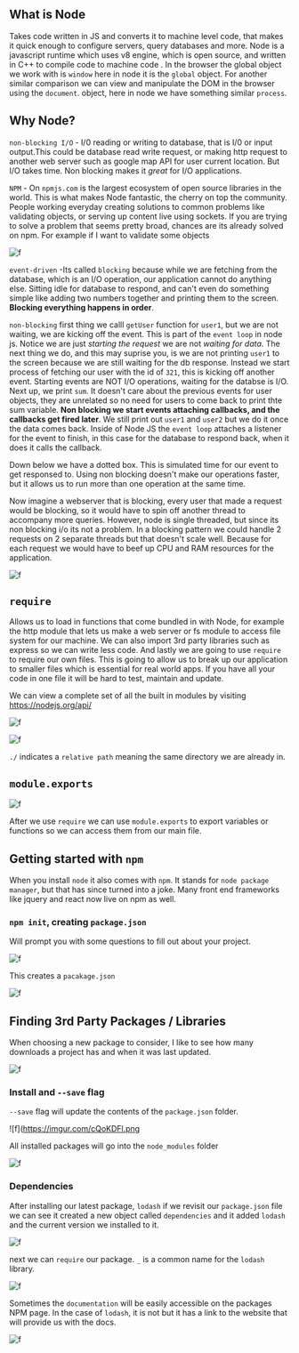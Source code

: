 ## What is Node

Takes code written in JS and converts it to machine level code, that makes it quick enough to configure servers, query databases and more. Node is a javascript runtime which uses v8 engine, which is open source, and written in C++ to compile code to machine code . In the browser the global object we work with is `window` here in node it is the `global` object. For another similar comparison we can view and manipulate the DOM in the browser using the `document`. object, here in node we have something similar `process`. 

## Why Node?

`non-blocking I/O` - I/0 reading or writing to database, that is I/0 or input output.This could be database read write request, or making http request to another web server such as google map API for user current location. But I/O takes time. Non blocking makes it *great* for I/O applications. 

`NPM` - On `npmjs.com` is the largest ecosystem of open source libraries in the world. This is what makes Node fantastic, the cherry on top the community. People working everyday creating solutions to common problems like validating objects, or serving up content live using sockets. If you are trying to solve a problem that seems pretty broad, chances are its already solved on npm. For example if I want to validate some objects 

![f](https://imgur.com/R5qdHqJ.png)

`event-driven` -Its called `blocking` because while we are fetching from the database, which is an I/O operation, our application cannot do anything else. Sitting idle for database to respond, and can't even do something simple like adding two numbers together and printing them to the screen. **Blocking everything happens in order**. 

`non-blocking` first thing we calll `getUser` function for `user1`, but we are not waiting, we are kicking off the event. This is part of the `event loop` in node js. Notice we are just *starting the request* we are not *waiting for data*. The next thing we do, and this may suprise you, is we are not printing `user1` to the screen because we are still waiting for the db response. Instead we start process of fetching our user with the id of `321`, this is kicking off another event. Starting events are NOT I/O operations, waiting for the databse is I/O. Next up, we print `sum`. It doesn't care about the previous events for user objects, they are unrelated so no need for users to come back to print thte sum variable. **Non blocking we start events attaching callbacks, and the callbacks get fired later**. We still print out `user1` and `user2` but we do it once the data comes back. Inside of Node JS the `event loop` attaches a listener for the event to finish, in this case for the database to respond back, when it does it calls the callback. 

Down below we have a dotted box. This is simulated time for our event to get responsed to. Using non blocking doesn't make our operations faster, but it allows us to run more than one operation at the same time. 

Now imagine a webserver that is blocking, every user that made a request would be blocking, so it would have to spin off another thread to accompany more queries. However, node is single threaded, but since its non blocking i/o its not a problem. In a blocking pattern we could handle 2 requests on 2 separate threads but that doesn't scale well. Because for each request we would have to beef up CPU and RAM resources for the application. 

![f](https://imgur.com/nZLWstN.png)

## `require`

Allows us to load in functions that come bundled in with Node, for example the http module that lets us make a web server or fs module to access file system for our machine. We can also import 3rd party libraries such as express so we can write less code. And lastly we are going to use `require` to require our own files. This is going to allow us to break up our application to smaller files which is essential for real world apps. If you have all your code in one file it will be hard to test, maintain and update.

We can view a complete set of all the built in modules by visiting https://nodejs.org/api/

![f](https://imgur.com/GWZBSpe.png)

![f](https://imgur.com/cGSrPGq.png)

`./` indicates a `relative path` meaning the same directory we are already in. 

## `module.exports` 

![f](https://imgur.com/6rpfuQg.png)

After we use `require` we can use `module.exports` to export variables or functions so we can access them from our main file.


## Getting started with `npm`

When you install `node` it also comes with `npm`. It stands for `node package manager`, but that has since turned into a joke. Many front end frameworks like jquery and react now live on npm as well. 

### `npm init`, creating `package.json`

Will prompt you with some questions to fill out about your project.

![f](https://imgur.com/xplDlDa.png)

This creates a `pacakage.json` 

![f](https://imgur.com/a/7vqV6.png)

## Finding 3rd Party Packages / Libraries

When choosing a new package to consider, I like to see how many downloads a project has and when it was last updated.

![f](https://imgur.com/aJ4HngP.png)

### Install and `--save` flag

`--save` flag will update the contents of the `package.json` folder.

![f](https://imgur.com/cQoKDFl.png

All installed packages will go into the `node_modules` folder 

![f](https://imgur.com/lsVMsVf.png)

### Dependencies 

After installing our latest package, `lodash` if we revisit our `package.json` file we can see it created a new object called `dependencies` and it added `lodash` and the current version we installed to it.

![f](https://imgur.com/7BK8PiK.png)

next we can `require` our package. `_` is a common name for the `lodash` library. 

![f](https://imgur.com/FqtxLIB.png)

Sometimes the `documentation` will be easily accessible on the packages NPM page. In the case of `lodash`, it is not but it has a link to the website that will provide us with the docs.

![f](https://imgur.com/xujezlK.png)

